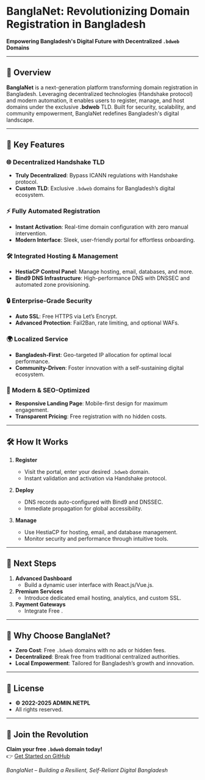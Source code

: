 # BanglaNet: Revolutionizing Domain Registration in Bangladesh  

**Empowering Bangladesh's Digital Future with Decentralized `.bdweb` Domains**  

---

## 📖 Overview  
**BanglaNet** is a next-generation platform transforming domain registration in Bangladesh. Leveraging decentralized technologies (Handshake protocol) and modern automation, it enables users to register, manage, and host domains under the exclusive **.bdweb** TLD. Built for security, scalability, and community empowerment, BanglaNet redefines Bangladesh's digital landscape.  

---

## 🚀 Key Features  

### 🌐 Decentralized Handshake TLD  
- **Truly Decentralized**: Bypass ICANN regulations with Handshake protocol.  
- **Custom TLD**: Exclusive `.bdweb` domains for Bangladesh’s digital ecosystem.  

### ⚡ Fully Automated Registration  
- **Instant Activation**: Real-time domain configuration with zero manual intervention.  
- **Modern Interface**: Sleek, user-friendly portal for effortless onboarding.  

### 🛠️ Integrated Hosting & Management  
- **HestiaCP Control Panel**: Manage hosting, email, databases, and more.  
- **Bind9 DNS Infrastructure**: High-performance DNS with DNSSEC and automated zone provisioning.  

### 🔒 Enterprise-Grade Security  
- **Auto SSL**: Free HTTPS via Let’s Encrypt.  
- **Advanced Protection**: Fail2Ban, rate limiting, and optional WAFs.  

### 🌍 Localized Service  
- **Bangladesh-First**: Geo-targeted IP allocation for optimal local performance.  
- **Community-Driven**: Foster innovation with a self-sustaining digital ecosystem.  

### 🎨 Modern & SEO-Optimized  
- **Responsive Landing Page**: Mobile-first design for maximum engagement.  
- **Transparent Pricing**: Free registration with no hidden costs.  

---

## 🛠️ How It Works  

1. **Register**  
   - Visit the portal, enter your desired `.bdweb` domain.  
   - Instant validation and activation via Handshake protocol.  

2. **Deploy**  
   - DNS records auto-configured with Bind9 and DNSSEC.  
   - Immediate propagation for global accessibility.  

3. **Manage**  
   - Use HestiaCP for hosting, email, and database management.  
   - Monitor security and performance through intuitive tools.  

---

## 🔮 Next Steps  

1. **Advanced Dashboard**  
   - Build a dynamic user interface with React.js/Vue.js.  
2. **Premium Services**  
   - Introduce dedicated email hosting, analytics, and custom SSL.  
3. **Payment Gateways**  
   - Integrate Free .  

---

## 🌟 Why Choose BanglaNet?  
- **Zero Cost**: Free `.bdweb` domains with no ads or hidden fees.  
- **Decentralized**: Break free from traditional centralized authorities.  
- **Local Empowerment**: Tailored for Bangladesh’s growth and innovation.  

---

## 📄 License  
- **© 2022-2025 ADMIN.NETPL**  
- All rights reserved.  

---

## 🌱 Join the Revolution  
**Claim your free `.bdweb` domain today!**  
👉 [Get Started on GitHub](https://github.com/likhonsheikh54/BanglaNet)  

*BanglaNet – Building a Resilient, Self-Reliant Digital Bangladesh*  
